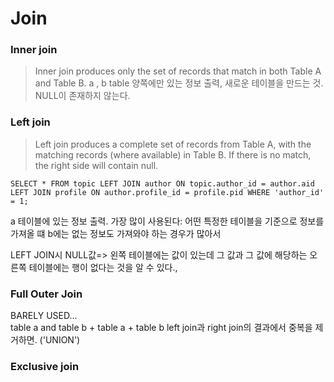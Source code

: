 # Join

### Inner join

> Inner join produces only the set of records that match in both Table A and Table B.
> a , b table 양쪽에만 있는 정보 출력, 새로운 테이블을 만드는 것. NULL이 존재하지 않는다.

### Left join

> Left join produces a complete set of records from Table A, with the matching records (where available) in Table B. If there is no match, the right side will contain null.

```
SELECT * FROM topic LEFT JOIN author ON topic.author_id = author.aid LEFT JOIN profile ON author.profile_id = profile.pid WHERE 'author_id' = 1;
```

a 테이블에 있는 정보 출력. 가장 많이 사용된다: 어떤 특정한 테이블을 기준으로 정보를 가져올 떄 b에는 없는 정보도 가져와야 하는 경우가 많아서

LEFT JOIN시 NULL값=> 왼쪽 테이블에는 값이 있는데 그 값과 그 값에 해당하는 오른쪽 테이블에는 행이 없다는 것을 알 수 있다.,

### Full Outer Join

BARELY USED...  
table a and table b + table a + table b
left join과 right join의 결과에서 중복을 제거하면. ('UNION')

### Exclusive join
